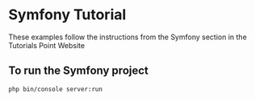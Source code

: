 # Symfony Tutorial

These examples follow the instructions from the Symfony section in the Tutorials Point Website

## To run the Symfony project

```
php bin/console server:run
```

